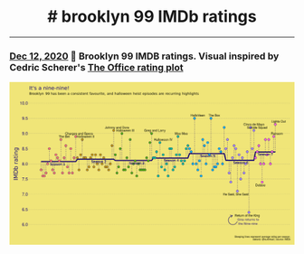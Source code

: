 <h1 align="center">
# brooklyn 99 IMDb ratings
</h1>

***
### [Dec 12, 2020](https://github.com/surbhi-bh/brooklyn99/blob/main/brooklyn99rating.png) 👮 Brooklyn 99 IMDB ratings. Visual inspired by Cedric Scherer's [The Office rating plot](https://github.com/Z3tt/TidyTuesday/tree/master/plots/2020_12)

![](https://github.com/surbhi-bh/brooklyn99/blob/main/brooklyn99rating.png)
